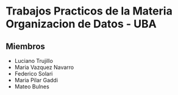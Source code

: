 # Trabajos Practicos de la Materia Organizacion de Datos - UBA

## Miembros
- Luciano Trujillo
- Maria Vazquez Navarro
- Federico Solari 
- Maria Pilar Gaddi
- Mateo Bulnes
